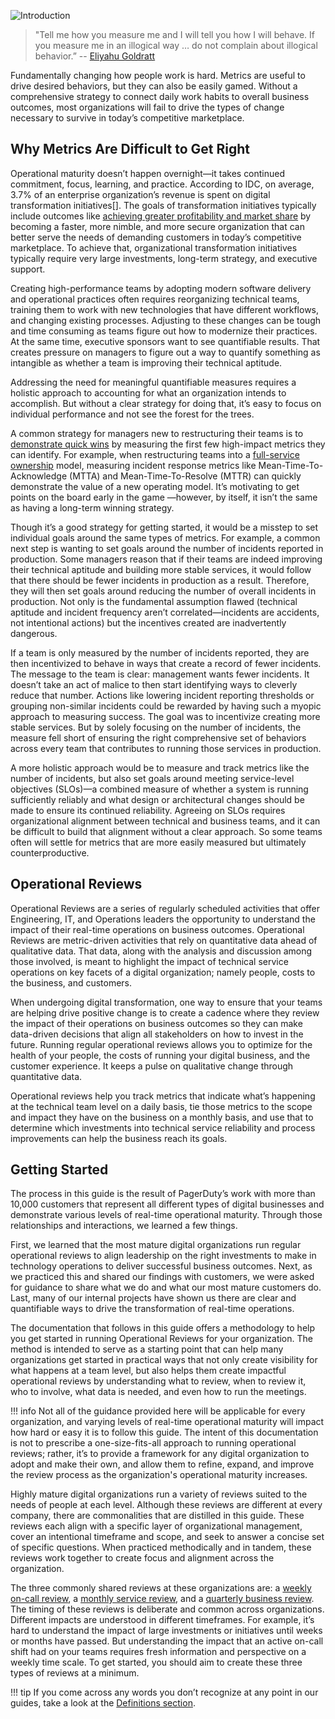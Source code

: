 ![Introduction](../assets/img/headers/OpsReviews-Intro.png)

> "Tell me how you measure me and I will tell you how I will behave. If you measure me in an illogical way … do not complain about illogical behavior.” -- [Eliyahu Goldratt](https://en.wikipedia.org/wiki/Eliyahu_M._Goldratt)

Fundamentally changing how people work is hard. Metrics are useful to drive desired behaviors, but they can also be easily gamed. Without a comprehensive strategy to connect daily work habits to overall business outcomes, most organizations will fail to drive the types of change necessary to survive in today’s competitive marketplace.

## Why Metrics Are Difficult to Get Right
Operational maturity doesn’t happen overnight—it takes continued commitment, focus, learning, and practice. According to IDC, on average, 3.7% of an enterprise organization’s revenue is spent on digital transformation initiatives[]. The goals of transformation initiatives typically include outcomes like [achieving greater profitability and market share](https://services.google.com/fh/files/misc/state-of-devops-2019.pdf) by becoming a faster, more nimble, and more secure organization that can better serve the needs of demanding customers in today’s competitive marketplace. To achieve that, organizational transformation initiatives typically require very large investments, long-term strategy, and executive support.

Creating high-performance teams by adopting modern software delivery and operational practices often requires reorganizing technical teams,  training them to work with new technologies that have different workflows, and changing existing processes. Adjusting to these changes can be tough and time consuming as teams figure out how to modernize their practices. At the same time, executive sponsors want to see quantifiable results. That creates pressure on managers to figure out a way to quantify something as intangible as whether a team is improving their technical aptitude.

Addressing the need for meaningful quantifiable measures requires a holistic approach to accounting for what an organization intends to accomplish. But without a clear strategy for doing that, it’s easy to focus on individual performance and not see the forest for the trees.

A common strategy for managers new to restructuring their teams is to [demonstrate quick wins](https://ownership.pagerduty.com/digital_transformation/) by measuring the first few high-impact metrics they can identify. For example, when restructuring teams into a [full-service ownership](https://ownership.pagerduty.com) model, measuring incident response metrics like Mean-Time-To-Acknowledge (MTTA) and Mean-Time-To-Resolve (MTTR) can quickly demonstrate the value of a new operating model. It’s motivating to get points on the board early in the game	—however, by itself, it isn’t the same as having a long-term winning strategy.

Though it’s a good strategy for getting started, it would be a misstep to set individual goals around the same types of metrics. For example, a common next step is wanting to set goals around the number of incidents reported in production. Some managers reason that if their teams are indeed improving their technical aptitude and building more stable services, it would follow that there should be fewer incidents in production as a result. Therefore, they will then set goals around reducing the number of overall incidents in production. Not only is the fundamental assumption flawed (technical aptitude and incident frequency aren’t correlated—incidents are accidents, not intentional actions) but the incentives created are inadvertently dangerous.

If a team is only measured by the number of incidents reported, they are then incentivized to behave in ways that create a record of fewer incidents. The message to the team is clear: management wants fewer incidents. It doesn’t take an act of malice to then start identifying ways to cleverly reduce that number. Actions like lowering incident reporting thresholds or grouping non-similar incidents could be rewarded by having such a myopic approach to measuring success. The goal was to incentivize creating more stable services. But by solely focusing on the number of incidents, the measure fell short of ensuring the right comprehensive set of behaviors across every team that contributes to running those services in production.

A more holistic approach would be to measure and track metrics like the number of incidents, but also set goals around meeting service-level objectives (SLOs)—a combined measure of whether a system is running sufficiently reliably and what design or architectural changes should be made to ensure its continued reliability. Agreeing on SLOs requires organizational alignment between technical and business teams, and it can be difficult to build that alignment without a clear approach. So some teams often will settle for metrics that are more easily measured but ultimately counterproductive.

## Operational Reviews
Operational Reviews are a series of regularly scheduled activities that offer Engineering, IT, and Operations leaders the opportunity to understand the impact of their real-time operations on business outcomes. Operational Reviews are metric-driven activities that rely on quantitative data ahead of qualitative data. That data, along with the analysis and discussion among those involved, is meant to highlight the impact of technical service operations on key facets of a digital organization; namely people, costs to the business, and customers.

When undergoing digital transformation, one way to ensure that your teams are helping drive positive change is to create a cadence where they review the impact of their operations on business outcomes so they can make data-driven decisions that align all stakeholders on how to invest in the future. Running regular operational reviews allows you to optimize for the health of your people, the costs of running your digital business, and the customer experience. It keeps a pulse on qualitative change through quantitative data.

Operational reviews help you track metrics that indicate what’s happening at the technical team level on a daily basis, tie those metrics to the scope and impact they have on the business on a monthly basis, and use that to determine which investments into technical service reliability and process improvements can help the business reach its goals.

## Getting Started
The process in this guide is the result of PagerDuty’s work with more than 10,000 customers that represent all different types of digital businesses and demonstrate various levels of real-time operational maturity. Through those relationships and interactions, we learned a few things. 

First, we learned that the most mature digital organizations run regular operational reviews to align leadership on the right investments to make in technology operations to deliver successful business outcomes. Next, as we practiced this and shared our findings with customers, we were asked for guidance to share what we do and what our most mature customers do. Last, many of our internal projects have shown us there are clear and quantifiable ways to drive the transformation of real-time operations.

The documentation that follows in this guide offers a methodology to help you get started in running Operational Reviews for your organization. The method is intended to serve as a starting point that can help many organizations get started in practical ways that not only create visibility for what happens at a team level, but also helps them create impactful operational reviews by understanding what to review, when to review it, who to involve, what data is needed, and even how to run the meetings.

!!! info
    Not all of the guidance provided here will be applicable for every organization, and varying levels of real-time operational maturity will impact how hard or easy it is to follow this guide. The intent of this documentation is not to prescribe a one-size-fits-all approach to running operational reviews; rather, it’s to provide a framework for any digital organization to adopt and make their own, and allow them to refine, expand, and improve the review process as the organization's operational maturity increases.

Highly mature digital organizations run a variety of reviews suited to the needs of people at each level. Although these reviews are different at every company, there are commonalities that are distilled in this guide. These reviews each align with a specific layer of organizational management, cover an intentional timeframe and scope, and seek to answer a concise set of specific questions. When practiced methodically and in tandem, these reviews work together to create focus and alignment across the organization.

The three commonly shared reviews at these organizations are: a [weekly on-call review](/reviews/oncall.md), a [monthly service review](/reviews/service.md), and a [quarterly business review](/reviews/business.md). The timing of these reviews is deliberate and common across organizations. Different impacts are understood in different timeframes. For example, it’s hard to understand the impact of large investments or initiatives until weeks or months have passed. But understanding the impact that an active on-call shift had on your teams requires fresh information and perspective on a weekly time scale. To get started, you should aim to create these three types of reviews at a minimum.

!!! tip
    If you come across any words you don’t recognize at any point in our guides, take a look at the [Definitions section](definitions.md).
